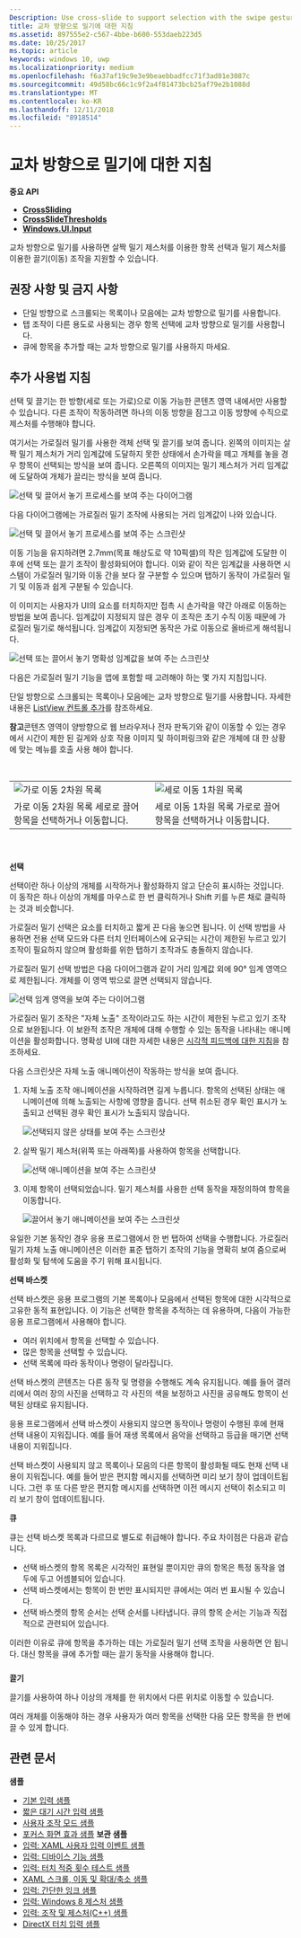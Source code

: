 ```yaml
---
Description: Use cross-slide to support selection with the swipe gesture and drag (move) interactions with the slide gesture.
title: 교차 방향으로 밀기에 대한 지침
ms.assetid: 897555e2-c567-4bbe-b600-553daeb223d5
ms.date: 10/25/2017
ms.topic: article
keywords: windows 10, uwp
ms.localizationpriority: medium
ms.openlocfilehash: f6a37af19c9e3e9beaebbadfcc71f3ad01e3087c
ms.sourcegitcommit: 49d58bc66c1c9f2a4f81473bcb25af79e2b1088d
ms.translationtype: MT
ms.contentlocale: ko-KR
ms.lasthandoff: 12/11/2018
ms.locfileid: "8918514"
---
```

# <a name="guidelines-for-cross-slide"></a>교차 방향으로 밀기에 대한 지침




**중요 API**

-   [**CrossSliding**](https://msdn.microsoft.com/library/windows/apps/br241942)
-   [**CrossSlideThresholds**](https://msdn.microsoft.com/library/windows/apps/br241941)
-   [**Windows.UI.Input**](https://msdn.microsoft.com/library/windows/apps/br242084)

교차 방향으로 밀기를 사용하면 살짝 밀기 제스처를 이용한 항목 선택과 밀기 제스처를 이용한 끌기(이동) 조작을 지원할 수 있습니다.

## <a name="span-iddosanddontsspanspan-iddosanddontsspanspan-iddosanddontsspandos-and-donts"></a><span id="Dos_and_don_ts"></span><span id="dos_and_don_ts"></span><span id="DOS_AND_DON_TS"></span>권장 사항 및 금지 사항


-   단일 방향으로 스크롤되는 목록이나 모음에는 교차 방향으로 밀기를 사용합니다.
-   탭 조작이 다른 용도로 사용되는 경우 항목 선택에 교차 방향으로 밀기를 사용합니다.
-   큐에 항목을 추가할 때는 교차 방향으로 밀기를 사용하지 마세요.

## <a name="span-idadditionalusageguidancespanspan-idadditionalusageguidancespanspan-idadditionalusageguidancespanadditional-usage-guidance"></a><span id="Additional_usage_guidance"></span><span id="additional_usage_guidance"></span><span id="ADDITIONAL_USAGE_GUIDANCE"></span>추가 사용법 지침


선택 및 끌기는 한 방향(세로 또는 가로)으로 이동 가능한 콘텐츠 영역 내에서만 사용할 수 있습니다. 다른 조작이 작동하려면 하나의 이동 방향을 잠그고 이동 방향에 수직으로 제스처를 수행해야 합니다.

여기서는 가로질러 밀기를 사용한 객체 선택 및 끌기를 보여 줍니다. 왼쪽의 이미지는 살짝 밀기 제스처가 거리 임계값에 도달하지 못한 상태에서 손가락을 떼고 개체를 놓을 경우 항목이 선택되는 방식을 보여 줍니다. 오른쪽의 이미지는 밀기 제스처가 거리 임계값에 도달하여 개체가 끌리는 방식을 보여 줍니다.

![선택 및 끌어서 놓기 프로세스를 보여 주는 다이어그램](images/crossslide-mechanism.png)

다음 다이어그램에는 가로질러 밀기 조작에 사용되는 거리 임계값이 나와 있습니다.

![선택 및 끌어서 놓기 프로세스를 보여 주는 스크린샷](images/crossslide-threshold.png)

이동 기능을 유지하려면 2.7mm(목표 해상도로 약 10픽셀)의 작은 임계값에 도달한 이후에 선택 또는 끌기 조작이 활성화되어야 합니다. 이와 같이 작은 임계값을 사용하면 시스템이 가로질러 밀기와 이동 간을 보다 잘 구분할 수 있으며 탭하기 동작이 가로질러 밀기 및 이동과 쉽게 구분될 수 있습니다.

이 이미지는 사용자가 UI의 요소를 터치하지만 접촉 시 손가락을 약간 아래로 이동하는 방법을 보여 줍니다. 임계값이 지정되지 않은 경우 이 조작은 초기 수직 이동 때문에 가로질러 밀기로 해석됩니다. 임계값이 지정되면 동작은 가로 이동으로 올바르게 해석됩니다.

![선택 또는 끌어서 놓기 명확성 임계값을 보여 주는 스크린샷](images/crossslide-threshold2.png)

다음은 가로질러 밀기 기능을 앱에 포함할 때 고려해야 하는 몇 가지 지침입니다.

단일 방향으로 스크롤되는 목록이나 모음에는 교차 방향으로 밀기를 사용합니다. 자세한 내용은 [ListView 컨트롤 추가](https://msdn.microsoft.com/library/windows/apps/hh465382)를 참조하세요.

**참고**콘텐츠 영역이 양방향으로 웹 브라우저나 전자 판독기와 같이 이동할 수 있는 경우에서 시간이 제한 된 길게와 상호 작용 이미지 및 하이퍼링크와 같은 개체에 대 한 상황에 맞는 메뉴를 호출 사용 해야 합니다.

 

|                                                                                         |                                                                                         |
|-----------------------------------------------------------------------------------------|-----------------------------------------------------------------------------------------|
| ![가로 이동 2차원 목록](images/groupedlistview1.png)                | ![세로 이동 1차원 목록](images/listviewlistlayout.png)                |
| 가로 이동 2차원 목록 세로로 끌어 항목을 선택하거나 이동합니다. | 세로 이동 1차원 목록 가로로 끌어 항목을 선택하거나 이동합니다. |

 

### <span id="selection"></span><span id="SELECTION"></span>

**선택**

선택이란 하나 이상의 개체를 시작하거나 활성화하지 않고 단순히 표시하는 것입니다. 이 동작은 하나 이상의 개체를 마우스로 한 번 클릭하거나 Shift 키를 누른 채로 클릭하는 것과 비슷합니다.

가로질러 밀기 선택은 요소를 터치하고 짧게 끈 다음 놓으면 됩니다. 이 선택 방법을 사용하면 전용 선택 모드와 다른 터치 인터페이스에 요구되는 시간이 제한된 누르고 있기 조작이 필요하지 않으며 활성화를 위한 탭하기 조작과도 충돌하지 않습니다.

가로질러 밀기 선택 방법은 다음 다이어그램과 같이 거리 임계값 외에 90° 임계 영역으로 제한됩니다. 개체를 이 영역 밖으로 끌면 선택되지 않습니다.

![선택 임계 영역을 보여 주는 다이어그램](images/crossslide-selection.png)

가로질러 밀기 조작은 "자체 노출" 조작이라고도 하는 시간이 제한된 누르고 있기 조작으로 보완됩니다. 이 보완적 조작은 개체에 대해 수행할 수 있는 동작을 나타내는 애니메이션을 활성화합니다. 명확성 UI에 대한 자세한 내용은 [시각적 피드백에 대한 지침](guidelines-for-visualfeedback.md)을 참조하세요.

다음 스크린샷은 자체 노출 애니메이션이 작동하는 방식을 보여 줍니다.

1.  자체 노출 조작 애니메이션을 시작하려면 길게 누릅니다. 항목의 선택된 상태는 애니메이션에 의해 노출되는 사항에 영향을 줍니다. 선택 취소된 경우 확인 표시가 노출되고 선택된 경우 확인 표시가 노출되지 않습니다.

    ![선택되지 않은 상태를 보여 주는 스크린샷](images/crossslide-selfreveal1.png)

2.  살짝 밀기 제스처(위쪽 또는 아래쪽)를 사용하여 항목을 선택합니다.

    ![선택 애니메이션을 보여 주는 스크린샷](images/crossslide-selfreveal2.png)

3.  이제 항목이 선택되었습니다. 밀기 제스처를 사용한 선택 동작을 재정의하여 항목을 이동합니다.

    ![끌어서 놓기 애니메이션을 보여 주는 스크린샷](images/crossslide-selfreveal3.png)

유일한 기본 동작인 경우 응용 프로그램에서 한 번 탭하여 선택을 수행합니다. 가로질러 밀기 자체 노출 애니메이션은 이러한 표준 탭하기 조작의 기능을 명확히 보여 줌으로써 활성화 및 탐색에 도움을 주기 위해 표시됩니다.

**선택 바스켓**

선택 바스켓은 응용 프로그램의 기본 목록이나 모음에서 선택된 항목에 대한 시각적으로 고유한 동적 표현입니다. 이 기능은 선택한 항목을 추적하는 데 유용하며, 다음이 가능한 응용 프로그램에서 사용해야 합니다.

-   여러 위치에서 항목을 선택할 수 있습니다.
-   많은 항목을 선택할 수 있습니다.
-   선택 목록에 따라 동작이나 명령이 달라집니다.

선택 바스켓의 콘텐츠는 다른 동작 및 명령을 수행해도 계속 유지됩니다. 예를 들어 갤러리에서 여러 장의 사진을 선택하고 각 사진의 색을 보정하고 사진을 공유해도 항목이 선택된 상태로 유지됩니다.

응용 프로그램에서 선택 바스켓이 사용되지 않으면 동작이나 명령이 수행된 후에 현재 선택 내용이 지워집니다. 예를 들어 재생 목록에서 음악을 선택하고 등급을 매기면 선택 내용이 지워집니다.

선택 바스켓이 사용되지 않고 목록이나 모음의 다른 항목이 활성화될 때도 현재 선택 내용이 지워집니다. 예를 들어 받은 편지함 메시지를 선택하면 미리 보기 창이 업데이트됩니다. 그런 후 또 다른 받은 편지함 메시지를 선택하면 이전 메시지 선택이 취소되고 미리 보기 창이 업데이트됩니다.

**큐**

큐는 선택 바스켓 목록과 다르므로 별도로 취급해야 합니다. 주요 차이점은 다음과 같습니다.

-   선택 바스켓의 항목 목록은 시각적인 표현일 뿐이지만 큐의 항목은 특정 동작을 염두에 두고 어셈블되어 있습니다.
-   선택 바스켓에서는 항목이 한 번만 표시되지만 큐에서는 여러 번 표시될 수 있습니다.
-   선택 바스켓의 항목 순서는 선택 순서를 나타냅니다. 큐의 항목 순서는 기능과 직접적으로 관련되어 있습니다.

이러한 이유로 큐에 항목을 추가하는 데는 가로질러 밀기 선택 조작을 사용하면 안 됩니다. 대신 항목을 큐에 추가할 때는 끌기 동작을 사용해야 합니다.

### <span id="draganddrop"></span><span id="DRAGANDDROP"></span>

**끌기**

끌기를 사용하여 하나 이상의 개체를 한 위치에서 다른 위치로 이동할 수 있습니다.

여러 개체를 이동해야 하는 경우 사용자가 여러 항목을 선택한 다음 모든 항목을 한 번에 끌 수 있게 합니다.

## <a name="span-idrelatedtopicsspanrelated-articles"></a><span id="related_topics"></span>관련 문서


**샘플**
* [기본 입력 샘플](http://go.microsoft.com/fwlink/p/?LinkID=620302)
* [짧은 대기 시간 입력 샘플](http://go.microsoft.com/fwlink/p/?LinkID=620304)
* [사용자 조작 모드 샘플](http://go.microsoft.com/fwlink/p/?LinkID=619894)
* [포커스 화면 효과 샘플](http://go.microsoft.com/fwlink/p/?LinkID=619895)
**보관 샘플**
* [입력: XAML 사용자 입력 이벤트 샘플](http://go.microsoft.com/fwlink/p/?linkid=226855)
* [입력: 디바이스 기능 샘플](http://go.microsoft.com/fwlink/p/?linkid=231530)
* [입력: 터치 적중 횟수 테스트 샘플](http://go.microsoft.com/fwlink/p/?linkid=231590)
* [XAML 스크롤, 이동 및 확대/축소 샘플](http://go.microsoft.com/fwlink/p/?linkid=251717)
* [입력: 간단한 잉크 샘플](http://go.microsoft.com/fwlink/p/?linkid=246570)
* [입력: Windows 8 제스처 샘플](http://go.microsoft.com/fwlink/p/?LinkId=264995)
* [입력: 조작 및 제스처(C++) 샘플](http://go.microsoft.com/fwlink/p/?linkid=231605)
* [DirectX 터치 입력 샘플](http://go.microsoft.com/fwlink/p/?LinkID=231627)
 

 




